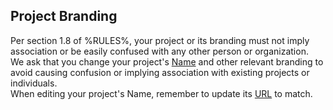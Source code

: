 ## Project Branding

Per section 1.8 of %RULES%, your project or its branding must not imply association or be easily confused with any other person or organization.  
We ask that you change your project's [Name](%PROJECT_SETTINGS_LINK%) and other relevant branding to avoid causing confusion or implying association with existing projects or individuals.  
When editing your project's Name, remember to update its [URL](%PROJECT_SETTINGS_LINK%) to match.
